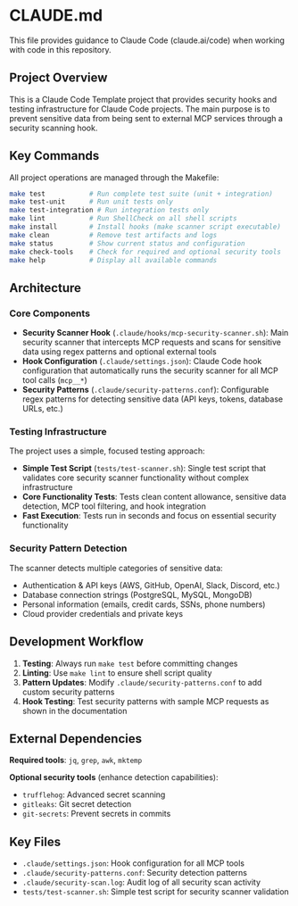 # CLAUDE.md

This file provides guidance to Claude Code (claude.ai/code) when working with code in this repository.

## Project Overview

This is a Claude Code Template project that provides security hooks and testing infrastructure for Claude Code projects. The main purpose is to prevent sensitive data from being sent to external MCP services through a security scanning hook.

## Key Commands

All project operations are managed through the Makefile:

```bash
make test           # Run complete test suite (unit + integration)
make test-unit      # Run unit tests only  
make test-integration # Run integration tests only
make lint           # Run ShellCheck on all shell scripts
make install        # Install hooks (make scanner script executable)
make clean          # Remove test artifacts and logs
make status         # Show current status and configuration
make check-tools    # Check for required and optional security tools
make help           # Display all available commands
```

## Architecture

### Core Components

- **Security Scanner Hook** (`.claude/hooks/mcp-security-scanner.sh`): Main security scanner that intercepts MCP requests and scans for sensitive data using regex patterns and optional external tools
- **Hook Configuration** (`.claude/settings.json`): Claude Code hook configuration that automatically runs the security scanner for all MCP tool calls (`mcp__*`)
- **Security Patterns** (`.claude/security-patterns.conf`): Configurable regex patterns for detecting sensitive data (API keys, tokens, database URLs, etc.)

### Testing Infrastructure

The project uses a simple, focused testing approach:

- **Simple Test Script** (`tests/test-scanner.sh`): Single test script that validates core security scanner functionality without complex infrastructure
- **Core Functionality Tests**: Tests clean content allowance, sensitive data detection, MCP tool filtering, and hook integration
- **Fast Execution**: Tests run in seconds and focus on essential security functionality

### Security Pattern Detection

The scanner detects multiple categories of sensitive data:
- Authentication & API keys (AWS, GitHub, OpenAI, Slack, Discord, etc.)
- Database connection strings (PostgreSQL, MySQL, MongoDB)
- Personal information (emails, credit cards, SSNs, phone numbers)
- Cloud provider credentials and private keys

## Development Workflow

1. **Testing**: Always run `make test` before committing changes
2. **Linting**: Use `make lint` to ensure shell script quality
3. **Pattern Updates**: Modify `.claude/security-patterns.conf` to add custom security patterns
4. **Hook Testing**: Test security patterns with sample MCP requests as shown in the documentation

## External Dependencies

**Required tools**: `jq`, `grep`, `awk`, `mktemp`

**Optional security tools** (enhance detection capabilities):
- `trufflehog`: Advanced secret scanning
- `gitleaks`: Git secret detection  
- `git-secrets`: Prevent secrets in commits

## Key Files

- `.claude/settings.json`: Hook configuration for all MCP tools
- `.claude/security-patterns.conf`: Security detection patterns
- `.claude/security-scan.log`: Audit log of all security scan activity
- `tests/test-scanner.sh`: Simple test script for security scanner validation